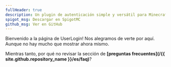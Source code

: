 ```yaml
---
fullHeader: true
description: Un plugin de autenticación simple y versátil para Minecraft
spigot_msg: Descargar en SpigotMC
github_msg: Ver en GitHub
---
```


Bienvenido a la página de UserLogin! Nos alegramos de verte por aquí. Aunque no hay mucho que mostrar ahora mismo.

Mientras tanto, por qué no revisar la sección de **[preguntas frecuentes](/{{ site.github.repository_name }}/es/faq)**?
